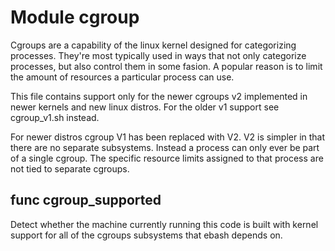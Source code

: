 # Module cgroup

Cgroups are a capability of the linux kernel designed for categorizing processes. They're most typically used in ways
that not only categorize processes, but also control them in some fasion. A popular reason is to limit the amount of
resources a particular process can use.

This file contains support only for the newer cgroups v2 implemented in newer kernels and new linux distros. For the
older v1 support see cgroup_v1.sh instead.

For newer distros cgroup V1 has been replaced with V2. V2 is simpler in that there are no separate subsystems. Instead
a process can only ever be part of a single cgroup. The specific resource limits assigned to that process are not tied
to separate cgroups.

## func cgroup_supported

Detect whether the machine currently running this code is built with kernel support for all of the cgroups subsystems
that ebash depends on.
